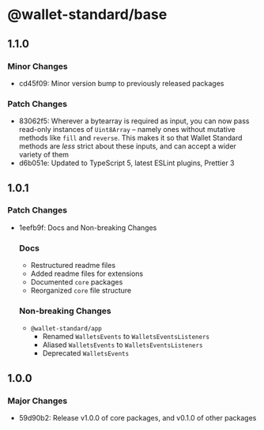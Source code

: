 # @wallet-standard/base

## 1.1.0

### Minor Changes

-   cd45f09: Minor version bump to previously released packages

### Patch Changes

-   83062f5: Wherever a bytearray is required as input, you can now pass read-only instances of `Uint8Array` – namely ones without mutative methods like `fill` and `reverse`. This makes it so that Wallet Standard methods are _less_ strict about these inputs, and can accept a wider variety of them
-   d6b051e: Updated to TypeScript 5, latest ESLint plugins, Prettier 3

## 1.0.1

### Patch Changes

-   1eefb9f: Docs and Non-breaking Changes

    ### Docs

    -   Restructured readme files
    -   Added readme files for extensions
    -   Documented `core` packages
    -   Reorganized `core` file structure

    ### Non-breaking Changes

    -   `@wallet-standard/app`
        -   Renamed `WalletsEvents` to `WalletsEventsListeners`
        -   Aliased `WalletsEvents` to `WalletsEventsListeners`
        -   Deprecated `WalletsEvents`

## 1.0.0

### Major Changes

-   59d90b2: Release v1.0.0 of core packages, and v0.1.0 of other packages
